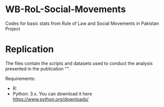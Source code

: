 # WB-RoL-Social-Movements

Codes for basic stats from Rule of Law and Social Movements in Pakistan Project 

# Replication

The files contain the scripts and datasets used to conduct the analysis presented in the publication "". 

Requirements: 
* R: 
* Python: 3.x. You can download it here <u>https://www.python.org/downloads/</u>
